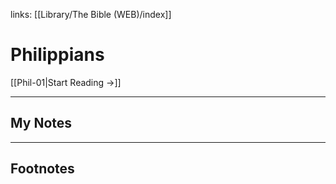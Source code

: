 links: [[Library/The Bible (WEB)/index]]
# Philippians

[[Phil-01|Start Reading →]]

---
## My Notes

---
## Footnotes